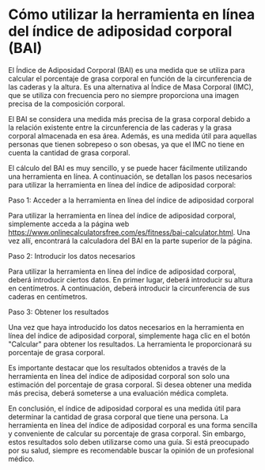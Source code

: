 Cómo utilizar la herramienta en línea del índice de adiposidad corporal (BAI)
=============================================================================

El Índice de Adiposidad Corporal (BAI) es una medida que se utiliza para calcular el porcentaje de grasa corporal en función de la circunferencia de las caderas y la altura. Es una alternativa al Índice de Masa Corporal (IMC), que se utiliza con frecuencia pero no siempre proporciona una imagen precisa de la composición corporal.

El BAI se considera una medida más precisa de la grasa corporal debido a la relación existente entre la circunferencia de las caderas y la grasa corporal almacenada en esa área. Además, es una medida útil para aquellas personas que tienen sobrepeso o son obesas, ya que el IMC no tiene en cuenta la cantidad de grasa corporal.

El cálculo del BAI es muy sencillo, y se puede hacer fácilmente utilizando una herramienta en línea. A continuación, se detallan los pasos necesarios para utilizar la herramienta en línea del índice de adiposidad corporal:

Paso 1: Acceder a la herramienta en línea del índice de adiposidad corporal

Para utilizar la herramienta en línea del índice de adiposidad corporal, simplemente acceda a la página web <https://www.onlinecalculatorsfree.com/es/fitness/bai-calculator.html>. Una vez allí, encontrará la calculadora del BAI en la parte superior de la página.

Paso 2: Introducir los datos necesarios

Para utilizar la herramienta en línea del índice de adiposidad corporal, deberá introducir ciertos datos. En primer lugar, deberá introducir su altura en centímetros. A continuación, deberá introducir la circunferencia de sus caderas en centímetros.

Paso 3: Obtener los resultados

Una vez que haya introducido los datos necesarios en la herramienta en línea del índice de adiposidad corporal, simplemente haga clic en el botón "Calcular" para obtener los resultados. La herramienta le proporcionará su porcentaje de grasa corporal.

Es importante destacar que los resultados obtenidos a través de la herramienta en línea del índice de adiposidad corporal son solo una estimación del porcentaje de grasa corporal. Si desea obtener una medida más precisa, deberá someterse a una evaluación médica completa.

En conclusión, el índice de adiposidad corporal es una medida útil para determinar la cantidad de grasa corporal que tiene una persona. La herramienta en línea del índice de adiposidad corporal es una forma sencilla y conveniente de calcular su porcentaje de grasa corporal. Sin embargo, estos resultados solo deben utilizarse como una guía. Si está preocupado por su salud, siempre es recomendable buscar la opinión de un profesional médico.